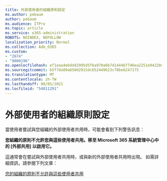 ```yaml
---
title: 外部使用者的組織原則設定
ms.author: pebaum
author: pebaum
ms.audience: ITPro
ms.topic: article
ms.service: o365-administration
ROBOTS: NOINDEX, NOFOLLOW
localization_priority: Normal
ms.collection: Adm_O365
ms.custom:
- "2674"
- "9000196"
ms.openlocfilehash: ef1eaa4e6ddd2995d5f6a970a6b7d1444b7746ea2251e94220c857b10da41d0d
ms.sourcegitcommit: b5f7da89a650d2915dc652449623c78be6247175
ms.translationtype: MT
ms.contentlocale: zh-TW
ms.lasthandoff: 08/05/2021
ms.locfileid: "54011291"
---
```

# <a name="organization-policy-settings-for-external-users"></a>外部使用者的組織原則設定

當使用者嘗試與您組織的外部使用者共用時，可能會看到下列警告訊息： 

   **您組織的原則不允許您與這些使用者共用。移至 Microsoft 365 系統管理中心中的 [外部共用] 以啟用它。** 

這通常會在嘗試與外部使用者共用時，或與新的外部使用者共用時出現。 如需詳細資訊，請參閱下列文章：

[您的組織的原則不允許與這些使用者共用](https://docs.microsoft.com/sharepoint/support/administration/organization-policies-do-not-allow-you-to-share-with-users-error)







